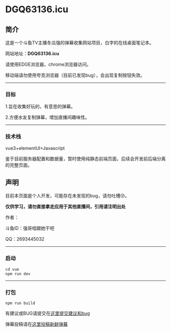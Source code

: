# DGQ63136.icu

## 简介

这是一个斗鱼TV主播冬瓜强的弹幕收集网站项目，白字的在线桌面笔记本。

网站地址：**DGQ63136.icu**

请使用EDGE浏览器，chrome浏览器访问。

移动端请勿使用夸克浏览器（目前已发现bug），会出现复制按钮失效。

------

### 目标

1.旨在收集好玩的，有意思的弹幕。

2.方便水友复制弹幕，增加直播间趣味性。

------

### 技术栈

vue3+elementUI+Javascript

鉴于目前服务器配置和数据量，暂时使用纯静态前端页面，后续会开发前后端分离的完整页面。

## 声明

目前本页面是个人开发，可能存在未发现的bug，请勿吐槽😚。

**仅供学习，请勿直接拿走应用于其他直播间，引用请注明出处**

作者：

斗鱼ID：强哥咱跟她干吧 

 QQ：2693445032

------

### 启动

```
cd vue
npm run dev
```

------

### 打包

```
npm run build
```

有建议或BUG请提交在[这里提交建议和bug](https://www.wjx.cn/vm/QmBulzI.aspx#)

弹幕投稿请在[这里投稿新鲜弹幕](https://www.wjx.cn/vm/P9UjaRI.aspx#) 

